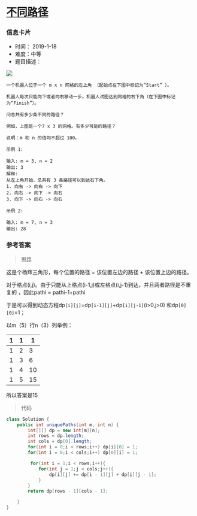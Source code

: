 # [不同路径](https://leetcode-cn.com/problems/unique-paths/)

### 信息卡片

- 时间： 2019-1-18
- 难度：中等
- 题目描述：

![](../assets/4.16.1.png)

```
一个机器人位于一个 m x n 网格的左上角 （起始点在下图中标记为“Start” ）。

机器人每次只能向下或者向右移动一步。机器人试图达到网格的右下角（在下图中标记为“Finish”）。

问总共有多少条不同的路径？

例如，上图是一个7 x 3 的网格。有多少可能的路径？

说明：m 和 n 的值均不超过 100。

示例 1:

输入: m = 3, n = 2
输出: 3
解释:
从左上角开始，总共有 3 条路径可以到达右下角。
1. 向右 -> 向右 -> 向下
2. 向右 -> 向下 -> 向右
3. 向下 -> 向右 -> 向右

示例 2:

输入: m = 7, n = 3
输出: 28

```





### 参考答案

> 思路

这是个杨辉三角形，每个位置的路径 = 该位置左边的路径 + 该位置上边的路径。

对于格点(i,j)。由于只能从上格点(i-1,j)或左格点(i,j-1)到达，并且两者路径是不重复的 ，因此pathi = pathi-1+pathi 

 于是可以得到动态方程dp`[i][j]`=dp`[i-1][j]`+dp`[i][j-1]`(i>0,j>0) 和dp`[0][0]`=1； 

以m（5）行n（3）列举例：

| 1    | 1    | 1    |
| ---- | ---- | ---- |
| 1    | 2    | 3    |
| 1    | 3    | 6    |
| 1    | 4    | 10   |
| 1    | 5    | 15   |

所以答案是15



> 代码

```java
class Solution {
    public int uniquePaths(int m, int n) {
        int[][] dp = new int[m][n];
        int rows = dp.length;
        int cols = dp[0].length;
        for(int i = 0;i < rows;i++) dp[i][0] = 1;
        for(int i = 0;i < cols;i++) dp[0][i] = 1;

         for(int i = 1;i < rows;i++){
            for(int j = 1;j < cols;j++){
                dp[i][j] += dp[i - 1][j] + dp[i][j - 1];
            }
        }
        return dp[rows - 1][cols - 1];

    }
}
```




